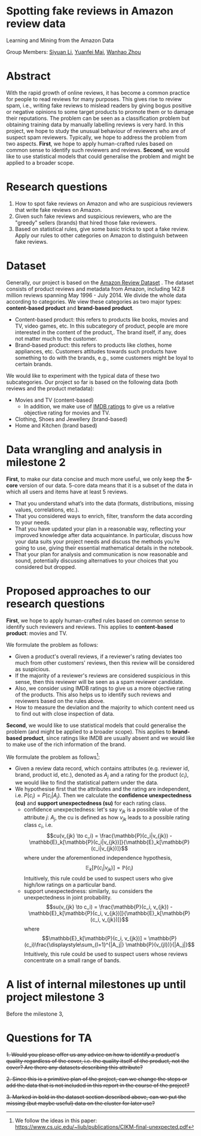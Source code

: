 # Spotting fake reviews in Amazon review data

Learning and Mining from the Amazon Data

Group Members: [Siyuan Li](mailto:siyuan.li@epfl.ch), [Yuanfei Mai](mailto:yuanfei.mai@epfl.ch), [Wanhao Zhou](mailto:wanhao.zhou@epfl.ch)

# Abstract
With the rapid growth of online reviews, it has become a common practice for people to read reviews for many purposes. This gives rise to review spam, i.e., writing fake reviews to mislead readers by giving bogus positive or negative opinions to some target products to promote them or to damage their reputations.  The problem can be seen as a classification problem but obtaining training data by manually labelling reviews is very hard.  In this project, we hope to study the unusual behaviour of reviewers who are of suspect spam reviewers. Typically, we hope to address the problem from two aspects. **First**, we hope to apply human-crafted rules based on common sense to identify such reviewers and reviews. **Second**, we would like to use statistical models that could generalise the problem and might be applied to a broader scope.

# Research questions
1. How to spot fake reviews on Amazon and who are suspicious reviewers that write fake reviews on Amazon.
2. Given such fake reviews and suspicious reviewers, who are the "greedy" sellers (brands) that hired those fake reviewers.
3. Based on statistical rules, give some basic tricks to spot a fake review. Apply our rules to other categories on Amazon to distinguish between fake reviews.



# Dataset
Generally, our project is based on the [Amazon Review Dataset](http://jmcauley.ucsd.edu/data/amazon/) . The dataset consists of product reviews and metadata from Amazon, including 142.8 million reviews spanning May 1996 - July 2014. 
We divide the whole data according to categories. We view these categories as two major types: **content-based product** and **brand-based product**.
- Content-based product: this refers to products like books, movies and TV, video games, etc. In this subcategory of product, people are more interested in the content of the product,. The brand itself, if any, does not matter much to the customer.
- Brand-based product: this refers to products like clothes, home appliances, etc. Customers attitudes towards such products have something to do with the brands, e.g., some customers might be loyal to certain brands.

We would like to experiment with the typical data of these two subcategories. Our project so far is based on the following data (both reviews and the product metadata):
- Movies and TV (content-based)
	- In addition, we make use of [IMDB ratings](https://datasets.imdbws.com/) to give us a relative objective rating for movies and TV.
- Clothing, Shoes and Jewellery (brand-based)
- Home and Kitchen (brand based)

# Data wrangling and analysis in milestone 2
**First**, to make our data concise and much more useful, we only keep the **5-core** version of our data. 5-core data means that it is a subset of the data in which all users and items have at least 5 reviews.
-   That you understand what’s into the data (formats, distributions, missing values, correlations, etc.).
-   That you considered ways to enrich, filter, transform the data according to your needs.
-   That you have updated your plan in a reasonable way, reflecting your improved knowledge after data acquaintance. In particular, discuss how your data suits your project needs and discuss the methods you’re going to use, giving their essential mathematical details in the notebook.
-   That your plan for analysis and communication is now reasonable and sound, potentially discussing alternatives to your choices that you considered but dropped.

# Proposed approaches to our research questions
**First**, we hope to apply human-crafted rules based on common sense to identify such reviewers and reviews. This applies to **content-based product**: movies and TV. 

We formulate the problem as follows: 

- Given a product's overall reviews, if a reviewer's rating deviates too much from other customers' reviews, then this review will be considered as suspicious.
- If the majority of a reviewer's reviews are considered suspicious in this sense, then this reviewer will be seen as a spam reviewer candidate.
- Also, we consider using IMDB ratings to give us a more objective rating of the products. This also helps us to identify such reviews and reviewers based on the rules above.
- How to measure the deviation and the majority to which content need us to find out with close inspection of data.

**Second**, we would like to use statistical models that could generalise the problem (and might be applied to a broader scope). This applies to **brand-based product**, since ratings like IMDB are usually absent and we would like to make use of the rich information of the brand.

We formulate the problem as follows[^1]:
- Given a review data record, which contains attributes (e.g. reviewer id, brand, product id, etc.), denoted as $A_j$ and a rating for the product ($c_i$), we would like to find the statistical pattern under the data.
- We hypothesise first that the attributes and the rating are independent, i.e. $P(c_i) = P(c_i|A_j)$. Then we calculate the **confidence unexpectedness (cu)** and **support unexpectedness (su)** for each rating class.
	- confidence unexpectedness: let's say $v_{jk}$ is a possible value of the attribute $j$: $A_j$, the cu is defined as how $v_{jk}$ leads to a possible rating class $c_i$, i.e. $$cu(v_{jk} \to c_i) = \frac{\mathbb{P}(c_i|v_{jk}) - \mathbb{E}_k[\mathbb{P}(c_i|v_{jk})]}{\mathbb{E}_k[\mathbb{P}(c_i|v_{jk})]}$$where under the aforementioned independence hypothesis, $$\mathbb{E}_k[\mathbb{P}(c_i|v_{jk})] = \mathbb{P}(c_i)$$
Intuitively, this rule could be used to suspect users who give high/low ratings on a particular band.
	- support unexpectedness: similarly, su considers the unexpectedness in joint probability. $$su(v_{jk} \to c_i) = \frac{\mathbb{P}(c_i, v_{jk}) - \mathbb{E}_k[\mathbb{P}(c_i, v_{jk})]}{\mathbb{E}_k[\mathbb{P}(c_i, v_{jk})]}$$ where $$\mathbb{E}_k[\mathbb{P}(c_i, v_{jk})] = \mathbb{P}(c_i)\frac{\displaystyle\sum_{l=1}^{|A_j|} \mathbb{P}(v_{jl})}{|A_j|}$$ Intuitively, this rule could be used to suspect users whose reviews concentrate on a small range of bands.


[^1]: We follow the ideas in this paper: https://www.cs.uic.edu/~liub/publications/CIKM-final-unexpected.pdf



# A list of internal milestones up until project milestone 3
Before the milestone 3, 

# Questions for TA
~~1. Would you please offer us any advice on how to identify a product's quality regardless of the cover, i.e. the quality itself of the product, not the cover? Are there any datasets describing this attribute?~~

~~2. Since this is a primitive plan of the project, can we change the steps or add the data that is not included in this report in the course of the project?~~

~~3. Marked in bold in the dataset section described above, can we put the missing (but maybe useful) data on the cluster for later use?~~
